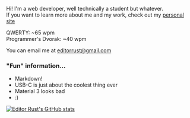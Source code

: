 Hi! I'm a web developer, well technically a student but whatever.  
If you want to learn more about me and my work, check out my [personal site](https://editorrust.github.io)  

QWERTY: ~65 wpm  
Programmer's Dvorak: ~40 wpm  

You can email me at editorrust@gmail.com  

### "Fun" information...
- Markdown!
- USB-C is just about the coolest thing ever
- Material 3 looks bad   
- :)

[![Editor Rust's GitHub stats](https://github-readme-stats.vercel.app/api?username=editorrust)](https://github.com/anuraghazra/github-readme-stats)  
